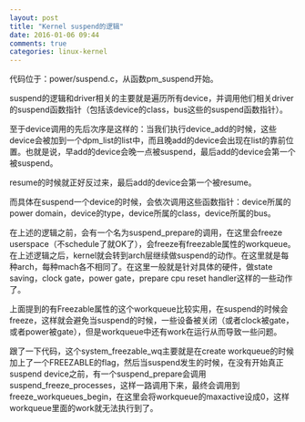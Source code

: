 ```yaml
---
layout: post
title: "Kernel suspend的逻辑"
date: 2016-01-06 09:44
comments: true
categories: linux-kernel
---
```


代码位于：power/suspend.c，从函数pm_suspend开始。

suspend的逻辑和driver相关的主要就是遍历所有device，并调用他们相关driver的suspend函数指针（包括该device的class，bus这些的suspend函数指针）。

<!-- more -->

至于device调用的先后次序是这样的：当我们执行device_add的时候，这些device会被加到一个dpm_list的list中，而且晚add的device会出现在list的靠前位置。也就是说，早add的device会晚一点被suspend，最后add的device会第一个被suspend。

resume的时候就正好反过来，最后add的device会第一个被resume。

而具体在suspend一个device的时候，会依次调用这些函数指针：device所属的power domain，device的type，device所属的class，device所属的bus。

在上述的逻辑之前，会有一个名为suspend_prepare的调用，在这里会freeze userspace（不schedule了就OK了），会freeze有freezable属性的workqueue。在上述逻辑之后，kernel就会转到arch层继续做suspend的动作。在这里就是每种arch，每种mach各不相同了。在这里一般就是针对具体的硬件，做state saving，clock gate，power gate，prepare cpu reset handler这样的一些动作了。

上面提到的有Freezable属性的这个workqueue比较实用，在suspend的时候会freeze，这样就会避免当suspend的时候，一些设备被关闭（或者clock被gate，或者power被gate），但是workqueue中还有work在运行从而导致一些问题。

跟了一下代码，这个system_freezable_wq主要就是在create workqueue的时候加上了一个FREEZABLE的flag，然后当suspend发生的时候，在没有开始真正suspend device之前，有一个suspend_prepare会调用suspend_freeze_processes，这样一路调用下来，最终会调用到freeze_workqueues_begin，在这里会将workqueue的maxactive设成0，这样workqueue里面的work就无法执行到了。
